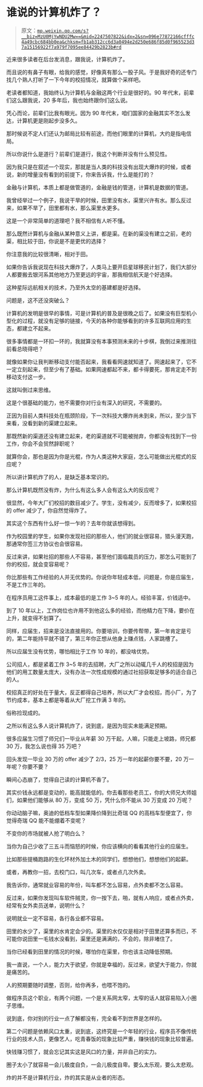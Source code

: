 # 谁说的计算机炸了？

> 原文：[`mp.weixin.qq.com/s?__biz=MzU0MjYwNDU2Mw==&mid=2247507822&idx=2&sn=096e77872166cfffc4a49cbc684bb0ea&chksm=fb1ab312cc6d3a0494e2d250e686f85d0f965523d37a15156922f7a979f7095ee84429b2823b#rd`](http://mp.weixin.qq.com/s?__biz=MzU0MjYwNDU2Mw==&mid=2247507822&idx=2&sn=096e77872166cfffc4a49cbc684bb0ea&chksm=fb1ab312cc6d3a0494e2d250e686f85d0f965523d37a15156922f7a979f7095ee84429b2823b#rd)

近来很多读者在后台发消息，跟我说，计算机炸了。 

而且说的有鼻子有眼，给我的感觉，好像真有那么一股子风。于是我好奇的还专门找几个熟人打听了一下今年的校招情况，就算做个采样吧。 

老读者都知道，我始终认为计算机与金融这两个行业是很好的。90 年代末，前辈们这么跟我说，20 多年后，我也始终跟你们这么说。

凭心而论，前辈们比我有眼光。因为 90 年代末，咱们国家的金融其实不怎么发达，计算机更是刚起步没多久。 

那时候说不定人们还认为邮局比较有前途，而他们眼里的计算机，大约是指电信局。 

所以你说什么是道行？前辈们是道行，我这个判断并没有什么预见性。 

因为我只是在叙述一个现实，那就是当人类的科技没有出现大爆炸的时候，或者说，新的增量没有看到的前提下，你来告诉我，什么是能打的？ 

金融与计算机，本质上都是做管道的，金融是钱的管道，计算机是数据的管道。 

我曾经举过一个例子，我说干旱的时候，田里没有水，渠里兴许有水。那么反过来，如果不旱了，田里都有水，那么渠里水更多。 

这是一个非常简单的道理吧？我不相信有人听不懂。 

那么既然计算机与金融从某种意义上讲，都是渠。在新的渠没有建立之前，老的渠，相比较于田，你说是不是更优的选择？ 

你注意我的比较很清晰，相对于田。 

如果你告诉我说现在科技大爆炸了，人类马上要开启星球移民计划了，我们大部分人都要搬去银河系其他地方乃至更远的宇宙，那我相信航天是个好选择。 

这种星际远航相关的技术，乃至外太空的基建都是好选择。 

问题是，这不还没突破么？

计算机的发明是很早的事情，可是计算机的普及是很晚之后了。如果没有巨型机小型化的过程，就没有足够的链接，今天的各种你能够看到的许多互联网应用的生态，都建立不起来。 

很多事情都是一环扣一环的，我就算没有本事预测未来的十步棋，我倒过来推测往前看总晓得吧？ 

就像如果你让我判断移动支付能否起来，我看看网速就知道了。网速起来了，它不一定立刻起来，但至少有了基础。如果网速都起不来，都卡得要死，那肯定走不到移动支付这一步。 

这就叫倒过来思维。 

这是个很基础的能力，他不需要你对行业有深入的研究，不需要的。 

正因为目前人类科技处在瓶颈阶段，下一次科技大爆炸尚未到来，所以，至少当下来看，没看到新的渠建立起来。

那既然新的渠道还没有建立起来，老的渠道就不可能被抛弃，你都没有找到下一份工作，你会不会贸然辞职呢？ 

就算你会，那也是因为你是光棍，作为人类这种大家庭，怎么可能做出光棍式的反应呢？

所以讲计算机炸了的人，是缺乏基本常识的。 

那么计算机既然没有炸，为什么有这么多人会有这么大的反应呢？ 

很显然，今年大厂们校招的数目减少了。学生，没有减少，反而增多了，如果校招的 offer 减少了，你自然觉得炸了。 

其实这个东西有什么好一惊一乍的？去年你就该想得到。 

作为校园里的学生，如果你发现社招的那些人，他们的就业很容易，猎头漫天跑，那通常你签三方协议也会很容易。 

反过来讲，如果社招的那些人不容易，甚至他们面临裁员的压力，那怎么可能到了你的校招，就会变容易呢？ 

你比那些有工作经验的人并无优势的。你说你年轻成本低，问题是，你是应届生，不是工作三年的。 

在程序员用工这件事上，成本最低的是工作 3~5 年的人。经验丰富，价钱适中。 

到了 10 年以上，工作岗位也许用不到他这么多的经验，而他精力在下降，要价在上升，就变得不划算了。 

同样，应届生，招来是没法直接用的。你要培训，你要传帮带，第一年肯定是亏的，第二年能持平就不错了，第三年你正想从他身上赚点钱，人家跳槽了。 

所以应届生没有优势，哪怕相比于工作 10 年的，都没啥优势。 

公司招人，都是紧着工作 3~5 年的去招聘，大厂之所以动辄几千人的校招是因为他们的用工数量太庞大，没有办法一次性成规模的通过社招获取足够多的适合自己的人。 

校招真正的好处在于量大，反正都得自己培养，所以大厂才会校招，而小厂，为了节约成本，基本上都是等着从大厂挖工作满 3 年的。 

俗称捡现成的。 

之所以有这么多人说计算机炸了，说到底，是因为现实未能满足预期。 

很多应届生习惯了师兄们一毕业从年薪 30 万干起，人嘛，只能走上坡路，师兄都 30 万，我怎么说也得 35 万吧？ 

回头发现一毕业 30 万的 offer 减少了 2/3，25 万一年的起薪你要不要，20 万一年呢？你要不要？

瞬间心态崩了，觉得自己读的计算机不香了。 

其实价钱永远都是变动的，能高就能低的。你去看那些老员工，你的大师兄大师姐们，如果他们能够从 80 万，变成 50 万，凭什么你不能从 30 万变成 20 万呢？ 

你动动脑子嘛，奥迪的低档车型如果降价降到比奇瑞 QQ 的高档车型便宜了，你觉得奇瑞 QQ 能不能绷着不变呢？ 

不变你的市场就被人抢了明白么？ 

当你为自己少收了三五斗而恼怒的时候，你应该横向的看看其他行业的应届生。

比如那些提桶跑路的生化环材外加土木的同学们，想想他们，想想他们的起薪。 

或者，再教你一招，去校门口，叫几次车，或者点几次外卖。 

我告诉你，通常就业容易的年份，叫车都不怎么容易，点外卖都不怎么容易。 

反过来，如果你发现叫车软件贼灵，你一按下去，啪，就有人响应，或者点外卖，经常有女外卖员送单，说明什么？

说明就业一定不容易，各行各业都不容易。

田里的水少了，渠里的水肯定会少的。渠里的水仅仅是相对于田里还算多而已，不可能你说田里一毛钱水没看到，渠里还是满满的，不会的，除非堵住了。 

当你已经看到田里的情况的时候，哪怕你在渠里，你也该主动降低预期。

我一直说，一个人，能力大于欲望，你就是幸福的，反过来，欲望大于能力，你就是痛苦的。

人的预期要随时调整，否则，给你再多，也喂不饱的。

做程序员这个职业，有两个问题，一个是关系网太窄，太窄的话人就容易陷入小圈子思维。

说到底，你对别的行业一点了解都没有，完全看不到世界是怎样的。

第二个问题是依赖风口太重，说到底，这终究是一个年轻的行业，程序员不像传统行业的技术人员，更像艺人，吃青春饭的现象比较严重，赚快钱的现象比较普遍。

快钱赚习惯了，就会忘记其实这是风口的力量，并非自己的实力。

圈子太小了就容易一会儿极度自负，一会儿极度自卑。要么太乐观，要么太悲观。

炸的并不是计算机行业，炸的其实是从业者的形态。
